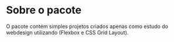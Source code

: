 # Sobre o pacote
O pacote contém simples projetos criados apenas como estudo do webdesign utilizando (Flexbox e CSS Grid Layout).
